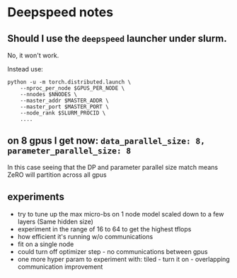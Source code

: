 # Deepspeed notes



## Should I use the `deepspeed` launcher under slurm.

No, it won't work.

Instead use:
```
python -u -m torch.distributed.launch \
    --nproc_per_node $GPUS_PER_NODE \
    --nnodes $NNODES \
    --master_addr $MASTER_ADDR \
    --master_port $MASTER_PORT \
    --node_rank $SLURM_PROCID \
    ....
```

## on 8 gpus I get now: `data_parallel_size: 8, parameter_parallel_size: 8`

In this case seeing that the DP and parameter parallel size match means ZeRO will partition across all gpus



## experiments


- try to tune up the max micro-bs on 1 node model scaled down to a few layers (Same hidden size)
- experiment in the range of 16 to 64 to get the highest tflops
- how efficient it's running w/o communications
- fit on a single node
- could turn off optimizer step - no communications between gpus
- one more hyper param to experiment with:
  tiled - turn it on - overlapping communication improvement
